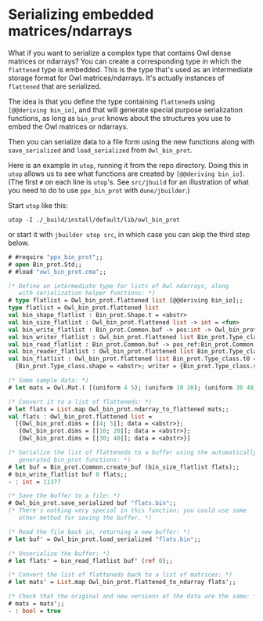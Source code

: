 Serializing embedded matrices/ndarrays
==

What if you want to serialize a complex type that contains Owl dense
matrices or ndarrays?
You can create a corresponding type in which the `flattened` type is
embedded.  This is the type that's used as an intermediate storage
format for Owl matrices/ndarrays.  It's actually instances of
`flattened` that are serialized.

The idea is that you define the type containing `flattened`s using
`[@@deriving bin_io]`, and that will generate special purpose
serialization functions, as long as `bin_prot` knows about the
structures you use to embed the Owl matrices or ndarrays.

Then you can serialize data to a file form using the new functions along
with `save_serialized` and `load_serialized` from `Owl_bin_prot`.

Here is an example in `utop`, running it from the repo directory.  Doing
this in `utop` allows us to see what functions are created by
`[@@deriving bin_io]`.  (The first `#` on each line is `utop`'s.  See
`src/jbuild` for an illustration of what you need to do to use
`ppx_bin_prot` with `dune/jbuilder`.)

Start `utop` like this:

```
utop -I ./_build/install/default/lib/owl_bin_prot
```

or start it with `jbuilder utop src`, in which case you can skip the
third step below.

```OCaml
# #require "ppx_bin_prot";;
# open Bin_prot.Std;;
# #load "owl_bin_prot.cma";;

(* Define an intermediate type for lists of Owl ndarrays, along
   with serialization helper functions: *)
# type flatlist = Owl_bin_prot.flattened list [@@deriving bin_io];;
type flatlist = Owl_bin_prot.flattened list
val bin_shape_flatlist : Bin_prot.Shape.t = <abstr>
val bin_size_flatlist : Owl_bin_prot.flattened list -> int = <fun>
val bin_write_flatlist : Bin_prot.Common.buf -> pos:int -> Owl_bin_prot.flattened list -> int = <fun>
val bin_writer_flatlist : Owl_bin_prot.flattened list Bin_prot.Type_class.writer0 = {Bin_prot.Type_class.size = <fun>; write = <fun>}
val bin_read_flatlist : Bin_prot.Common.buf -> pos_ref:Bin_prot.Common.pos_ref -> Owl_bin_prot.flattened list = <fun>
val bin_reader_flatlist : Owl_bin_prot.flattened list Bin_prot.Type_class.reader0 = {Bin_prot.Type_class.read = <fun>; vtag_read = <fun>}
val bin_flatlist : Owl_bin_prot.flattened list Bin_prot.Type_class.t0 =
  {Bin_prot.Type_class.shape = <abstr>; writer = {Bin_prot.Type_class.size = <fun>; write = <fun>}; reader = {Bin_prot.Type_class.read = <fun>; vtag_read = <fun>}}

(* Some sample data: *)
# let mats = Owl.Mat.( [(uniform 4 5); (uniform 10 20); (uniform 30 40)] );;

(* Convert it to a list of flatteneds: *)
# let flats = List.map Owl_bin_prot.ndarray_to_flattened mats;;
val flats : Owl_bin_prot.flattened list =
  [{Owl_bin_prot.dims = [|4; 5|]; data = <abstr>};
   {Owl_bin_prot.dims = [|10; 20|]; data = <abstr>};
   {Owl_bin_prot.dims = [|30; 40|]; data = <abstr>}]

(* Serialize the list of flatteneds to a buffer using the automatically 
   generated bin_prot functions: *)
# let buf = Bin_prot.Common.create_buf (bin_size_flatlist flats);;
# bin_write_flatlist buf 0 flats;;
- : int = 11377

(* Save the buffer to a file: *)
# Owl_bin_prot.save_serialized buf "flats.bin";;
(* There's nothing very special in this function; you could use some
   other method for saving the buffer. *)

(* Read the file back in, returning a new buffer: *)
# let buf' = Owl_bin_prot.load_serialized "flats.bin";;

(* Unserialize the buffer: *)
# let flats' = bin_read_flatlist buf' (ref 0);;

(* Convert the list of flatteneds back to a list of matrices: *)
# let mats' = List.map Owl_bin_prot.flattened_to_ndarray flats';;

(* Check that the original and new versions of the data are the same: *)
# mats = mats';;
- : bool = true
```
